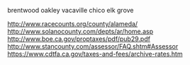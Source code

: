 brentwood 
oakley 
vacaville 
chico 
elk grove

http://www.racecounts.org/county/alameda/
http://www.solanocounty.com/depts/ar/home.asp
http://www.boe.ca.gov/proptaxes/pdf/pub29.pdf
http://www.stancounty.com/assessor/FAQ.shtm#Assessor
https://www.cdtfa.ca.gov/taxes-and-fees/archive-rates.htm
